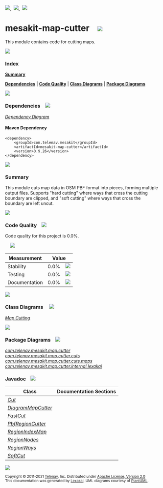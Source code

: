 [//]: # (start-user-text)

<a href="https://www.mesakit.org">
<img src="https://telenav.github.io/telenav-assets/images/icons/web-32.png" srcset="https://telenav.github.io/telenav-assets/images/icons/web-32-2x.png 2x"/>
</a>
&nbsp;
<a href="https://twitter.com/openmesakit">
<img src="https://telenav.github.io/telenav-assets/images/logos/twitter/twitter-32.png" srcset="https://telenav.github.io/telenav-assets/images/logos/twitter/twitter-32-2x.png 2x"/>
</a>
&nbsp;
<a href="https://mesakit.zulipchat.com">
<img src="https://telenav.github.io/telenav-assets/images/logos/zulip/zulip-32.png" srcset="https://telenav.github.io/telenav-assets/images/logos/zulip/zulip-32-2x.png 2x"/>
</a>

[//]: # (end-user-text)

# mesakit-map-cutter &nbsp;&nbsp; <img src="https://telenav.github.io/telenav-assets/images/icons/gears-32.png" srcset="https://telenav.github.io/telenav-assets/images/icons/gears-32-2x.png 2x"/>

This module contains code for cutting maps.

<img src="https://telenav.github.io/telenav-assets/images/separators/horizontal-line-512.png" srcset="https://telenav.github.io/telenav-assets/images/separators/horizontal-line-512-2x.png 2x"/>

### Index

[**Summary**](#summary)  

[**Dependencies**](#dependencies) | [**Code Quality**](#code-quality) | [**Class Diagrams**](#class-diagrams) | [**Package Diagrams**](#package-diagrams)

<img src="https://telenav.github.io/telenav-assets/images/separators/horizontal-line-512.png" srcset="https://telenav.github.io/telenav-assets/images/separators/horizontal-line-512-2x.png 2x"/>

### Dependencies <a name="dependencies"></a> &nbsp;&nbsp; <img src="https://telenav.github.io/telenav-assets/images/icons/dependencies-32.png" srcset="https://telenav.github.io/telenav-assets/images/icons/dependencies-32-2x.png 2x"/>

[*Dependency Diagram*](https://www.mesakit.org/0.9.26/lexakai/mesakit/mesakit-map/cutter/documentation/diagrams/dependencies.svg)

#### Maven Dependency

    <dependency>
        <groupId>com.telenav.mesakit</groupId>
        <artifactId>mesakit-map-cutter</artifactId>
        <version>0.9.26</version>
    </dependency>

<img src="https://telenav.github.io/telenav-assets/images/separators/horizontal-line-128.png" srcset="https://telenav.github.io/telenav-assets/images/separators/horizontal-line-128-2x.png 2x"/>

[//]: # (start-user-text)

### Summary <a name = "summary"></a>

This module cuts map data in OSM PBF format into pieces, forming multiple output files. Supports "hard cutting"
where ways that cross the cutting boundary are clipped, and "soft cutting" where ways that cross the boundary 
are left uncut.

[//]: # (end-user-text)

<img src="https://telenav.github.io/telenav-assets/images/separators/horizontal-line-128.png" srcset="https://telenav.github.io/telenav-assets/images/separators/horizontal-line-128-2x.png 2x"/>

### Code Quality <a name="code-quality"></a> &nbsp;&nbsp; <img src="https://telenav.github.io/telenav-assets/images/icons/ruler-32.png" srcset="https://telenav.github.io/telenav-assets/images/icons/ruler-32-2x.png 2x"/>

Code quality for this project is 0.0%.  
  
&nbsp; &nbsp; <img src="https://telenav.github.io/telenav-assets/images/meters/meter-0-96.png" srcset="https://telenav.github.io/telenav-assets/images/meters/meter-0-96-2x.png 2x"/>

| Measurement   | Value                    |
|---------------|--------------------------|
| Stability     | 0.0%&nbsp; &nbsp; <img src="https://telenav.github.io/telenav-assets/images/meters/meter-0-96.png" srcset="https://telenav.github.io/telenav-assets/images/meters/meter-0-96-2x.png 2x"/>     |
| Testing       | 0.0%&nbsp; &nbsp; <img src="https://telenav.github.io/telenav-assets/images/meters/meter-0-96.png" srcset="https://telenav.github.io/telenav-assets/images/meters/meter-0-96-2x.png 2x"/>       |
| Documentation | 0.0%&nbsp; &nbsp; <img src="https://telenav.github.io/telenav-assets/images/meters/meter-0-96.png" srcset="https://telenav.github.io/telenav-assets/images/meters/meter-0-96-2x.png 2x"/> |

<img src="https://telenav.github.io/telenav-assets/images/separators/horizontal-line-128.png" srcset="https://telenav.github.io/telenav-assets/images/separators/horizontal-line-128-2x.png 2x"/>

### Class Diagrams <a name="class-diagrams"></a> &nbsp; &nbsp; <img src="https://telenav.github.io/telenav-assets/images/icons/diagram-40.png" srcset="https://telenav.github.io/telenav-assets/images/icons/diagram-40-2x.png 2x"/>

[*Map Cutting*](https://www.mesakit.org/0.9.26/lexakai/mesakit/mesakit-map/cutter/documentation/diagrams/diagram-map-cutter.svg)

<img src="https://telenav.github.io/telenav-assets/images/separators/horizontal-line-128.png" srcset="https://telenav.github.io/telenav-assets/images/separators/horizontal-line-128-2x.png 2x"/>

### Package Diagrams <a name="package-diagrams"></a> &nbsp;&nbsp; <img src="https://telenav.github.io/telenav-assets/images/icons/box-24.png" srcset="https://telenav.github.io/telenav-assets/images/icons/box-24-2x.png 2x"/>

[*com.telenav.mesakit.map.cutter*](https://www.mesakit.org/0.9.26/lexakai/mesakit/mesakit-map/cutter/documentation/diagrams/com.telenav.mesakit.map.cutter.svg)  
[*com.telenav.mesakit.map.cutter.cuts*](https://www.mesakit.org/0.9.26/lexakai/mesakit/mesakit-map/cutter/documentation/diagrams/com.telenav.mesakit.map.cutter.cuts.svg)  
[*com.telenav.mesakit.map.cutter.cuts.maps*](https://www.mesakit.org/0.9.26/lexakai/mesakit/mesakit-map/cutter/documentation/diagrams/com.telenav.mesakit.map.cutter.cuts.maps.svg)  
[*com.telenav.mesakit.map.cutter.internal.lexakai*](https://www.mesakit.org/0.9.26/lexakai/mesakit/mesakit-map/cutter/documentation/diagrams/com.telenav.mesakit.map.cutter.internal.lexakai.svg)

### Javadoc <a name="code-quality"></a> &nbsp;&nbsp; <img src="https://telenav.github.io/telenav-assets/images/icons/books-24.png" srcset="https://telenav.github.io/telenav-assets/images/icons/books-24-2x.png 2x"/>

| Class | Documentation Sections  |
|-------|-------------------------|
| [*Cut*](https://www.mesakit.org/0.9.26/javadoc/mesakit/mesakit-map-cutter/com/telenav/mesakit/map/cutter/Cut.html) |  |  
| [*DiagramMapCutter*](https://www.mesakit.org/0.9.26/javadoc/mesakit/mesakit-map-cutter/com/telenav/mesakit/map/cutter/internal/lexakai/DiagramMapCutter.html) |  |  
| [*FastCut*](https://www.mesakit.org/0.9.26/javadoc/mesakit/mesakit-map-cutter/com/telenav/mesakit/map/cutter/cuts/FastCut.html) |  |  
| [*PbfRegionCutter*](https://www.mesakit.org/0.9.26/javadoc/mesakit/mesakit-map-cutter/com/telenav/mesakit/map/cutter/PbfRegionCutter.html) |  |  
| [*RegionIndexMap*](https://www.mesakit.org/0.9.26/javadoc/mesakit/mesakit-map-cutter/com/telenav/mesakit/map/cutter/cuts/maps/RegionIndexMap.html) |  |  
| [*RegionNodes*](https://www.mesakit.org/0.9.26/javadoc/mesakit/mesakit-map-cutter/com/telenav/mesakit/map/cutter/cuts/maps/RegionNodes.html) |  |  
| [*RegionWays*](https://www.mesakit.org/0.9.26/javadoc/mesakit/mesakit-map-cutter/com/telenav/mesakit/map/cutter/cuts/maps/RegionWays.html) |  |  
| [*SoftCut*](https://www.mesakit.org/0.9.26/javadoc/mesakit/mesakit-map-cutter/com/telenav/mesakit/map/cutter/cuts/SoftCut.html) |  |  

[//]: # (start-user-text)



[//]: # (end-user-text)

<img src="https://telenav.github.io/telenav-assets/images/separators/horizontal-line-512.png" srcset="https://telenav.github.io/telenav-assets/images/separators/horizontal-line-512-2x.png 2x"/>

<sub>Copyright &#169; 2011-2021 [Telenav](https://telenav.com), Inc. Distributed under [Apache License, Version 2.0](LICENSE)</sub>  
<sub>This documentation was generated by [Lexakai](https://lexakai.org). UML diagrams courtesy of [PlantUML](https://plantuml.com).</sub>
